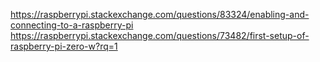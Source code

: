 <!-- connecting_to_network.md -->


https://raspberrypi.stackexchange.com/questions/83324/enabling-and-connecting-to-a-raspberry-pi
https://raspberrypi.stackexchange.com/questions/73482/first-setup-of-raspberry-pi-zero-w?rq=1
